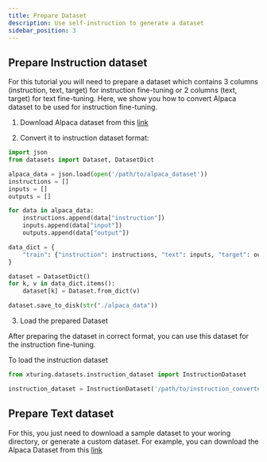 ```yaml
---
title: Prepare Dataset
description: Use self-instruction to generate a dataset
sidebar_position: 3
---
```


## Prepare Instruction dataset

For this tutorial you will need to prepare a dataset which contains 3 columns (instruction, text, target) for instruction fine-tuning or 2 columns (text, target) for text fine-tuning. Here, we show you how to convert Alpaca dataset to be used for instruction fine-tuning.

1. Download Alpaca dataset from this [link](https://github.com/tatsu-lab/stanford_alpaca/blob/main/alpaca_data.json)

2. Convert it to instruction dataset format:

```python
import json
from datasets import Dataset, DatasetDict

alpaca_data = json.load(open('/path/to/alpaca_dataset'))
instructions = []
inputs = []
outputs = []

for data in alpaca_data:
    instructions.append(data["instruction"])
    inputs.append(data["input"])
    outputs.append(data["output"])

data_dict = {
    "train": {"instruction": instructions, "text": inputs, "target": outputs}
}

dataset = DatasetDict()
for k, v in data_dict.items():
    dataset[k] = Dataset.from_dict(v)

dataset.save_to_disk(str("./alpaca_data"))
```


<!-- :::info

- *alpaca_dataset_path*: The path where the Alpaca dataset is stored.
::: -->

3. Load the prepared Dataset

After preparing the dataset in correct format, you can use this dataset for the instruction fine-tuning.

To load the instruction dataset

```python
from xturing.datasets.instruction_dataset import InstructionDataset

instruction_dataset = InstructionDataset('/path/to/instruction_converted_alpaca_dataset')
```

<!-- :::info

- *dataset_path*: The path where the converted dataset is stored.
::: -->

## Prepare Text dataset

For this, you just need to download a sample dataset to your woring directory, or generate a custom dataset. For example, you can download the Alpaca Dataset from this [link](https://github.com/tatsu-lab/stanford_alpaca/blob/main/alpaca_data.json)
